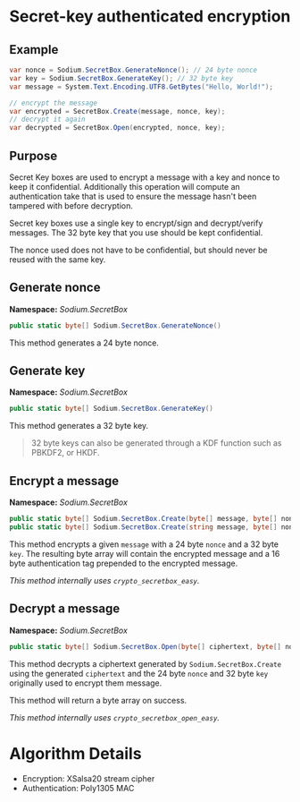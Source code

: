 # Secret-key authenticated encryption

## Example
```C#
var nonce = Sodium.SecretBox.GenerateNonce(); // 24 byte nonce
var key = Sodium.SecretBox.GenerateKey(); // 32 byte key
var message = System.Text.Encoding.UTF8.GetBytes("Hello, World!");

// encrypt the message
var encrypted = SecretBox.Create(message, nonce, key);
// decrypt it again
var decrypted = SecretBox.Open(encrypted, nonce, key);
```

## Purpose

Secret Key boxes are used to encrypt a message with a key and nonce to keep it confidential. Additionally this operation will compute an authentication take that is used to ensure the message hasn't been tampered with before decryption.

Secret key boxes use a single key to encrypt/sign and decrypt/verify messages. The 32 byte key that you use should be kept confidential.

The nonce used does not have to be confidential, but should never be reused with the same key.

## Generate nonce

__Namespace:__ _Sodium.SecretBox_

```C#
public static byte[] Sodium.SecretBox.GenerateNonce()
```

This method generates a 24 byte nonce.

## Generate key

__Namespace:__ _Sodium.SecretBox_

```C#
public static byte[] Sodium.SecretBox.GenerateKey()
```

This method generates a 32 byte key.

> 32 byte keys can also be generated through a KDF function such as PBKDF2, or HKDF.

## Encrypt a message

__Namespace:__ _Sodium.SecretBox_

```C#
public static byte[] Sodium.SecretBox.Create(byte[] message, byte[] nonce, byte[] key)
public static byte[] Sodium.SecretBox.Create(string message, byte[] nonce, byte[] key)
```

This method encrypts a given `message` with a 24 byte `nonce` and a 32 byte `key`. The resulting byte array will contain the encrypted message and a 16 byte authentication tag prepended to the encrypted message.

_This method internally uses `crypto_secretbox_easy`._

## Decrypt a message

__Namespace:__ _Sodium.SecretBox_

```C#
public static byte[] Sodium.SecretBox.Open(byte[] ciphertext, byte[] nonce, byte[] key)
```

This method decrypts a ciphertext generated by `Sodium.SecretBox.Create` using the generated `ciphertext` and the 24 byte `nonce` and 32 byte `key` originally used to encrypt them message.

This method will return a byte array on success.

_This method internally uses `crypto_secretbox_open_easy`._
# Algorithm Details

- Encryption: XSalsa20 stream cipher
- Authentication: Poly1305 MAC